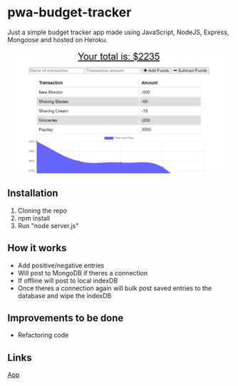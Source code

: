 # pwa-budget-tracker

Just a simple budget tracker app made using JavaScript, NodeJS, Express, Mongoose and hosted on Heroku.

![SS](https://github.com/randze/pwa-budget-tracker/blob/master/img/app.jpg)

## Installation
1. Cloning the repo
2. npm install
3. Run "node server.js"

## How it works
- Add positive/negative entries
- Will post to MongoDB if theres a connection
- If offline will post to local indexDB
- Once theres a connection again will bulk post saved entries to the database and wipe the indexDB

## Improvements to be done
- Refactoring code

## Links
[App]()
